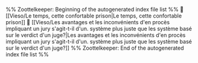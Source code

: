 %% Zoottelkeeper: Beginning of the autogenerated index file list  %%
📄 [[Vieso/Le temps, cette confortable prison|Le temps, cette confortable prison]]
📄 [[Vieso/Les avantages et les inconvénients d'en procès impliquant un jury s'agit-t-il d'un. système plus juste que les système basé sur le verdict d'un juge?|Les avantages et les inconvénients d'en procès impliquant un jury s'agit-t-il d'un. système plus juste que les système basé sur le verdict d'un juge?]]
%% Zoottelkeeper: End of the autogenerated index file list  %%
